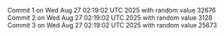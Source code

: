 Commit 1 on Wed Aug 27 02:19:02 UTC 2025 with random value 32676
Commit 2 on Wed Aug 27 02:19:02 UTC 2025 with random value 3128
Commit 3 on Wed Aug 27 02:19:02 UTC 2025 with random value 25673
